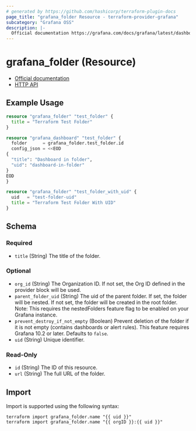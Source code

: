 ```yaml
---
# generated by https://github.com/hashicorp/terraform-plugin-docs
page_title: "grafana_folder Resource - terraform-provider-grafana"
subcategory: "Grafana OSS"
description: |-
  Official documentation https://grafana.com/docs/grafana/latest/dashboards/manage-dashboards/HTTP API https://grafana.com/docs/grafana/latest/developers/http_api/folder/
---
```


# grafana_folder (Resource)

* [Official documentation](https://grafana.com/docs/grafana/latest/dashboards/manage-dashboards/)
* [HTTP API](https://grafana.com/docs/grafana/latest/developers/http_api/folder/)

## Example Usage

```terraform
resource "grafana_folder" "test_folder" {
  title = "Terraform Test Folder"
}

resource "grafana_dashboard" "test_folder" {
  folder      = grafana_folder.test_folder.id
  config_json = <<EOD
{
  "title": "Dashboard in folder",
  "uid": "dashboard-in-folder"
}
EOD
}

resource "grafana_folder" "test_folder_with_uid" {
  uid   = "test-folder-uid"
  title = "Terraform Test Folder With UID"
}
```

<!-- schema generated by tfplugindocs -->
## Schema

### Required

- `title` (String) The title of the folder.

### Optional

- `org_id` (String) The Organization ID. If not set, the Org ID defined in the provider block will be used.
- `parent_folder_uid` (String) The uid of the parent folder. If set, the folder will be nested. If not set, the folder will be created in the root folder. Note: This requires the nestedFolders feature flag to be enabled on your Grafana instance.
- `prevent_destroy_if_not_empty` (Boolean) Prevent deletion of the folder if it is not empty (contains dashboards or alert rules). This feature requires Grafana 10.2 or later. Defaults to `false`.
- `uid` (String) Unique identifier.

### Read-Only

- `id` (String) The ID of this resource.
- `url` (String) The full URL of the folder.

## Import

Import is supported using the following syntax:

```shell
terraform import grafana_folder.name "{{ uid }}"
terraform import grafana_folder.name "{{ orgID }}:{{ uid }}"
```
